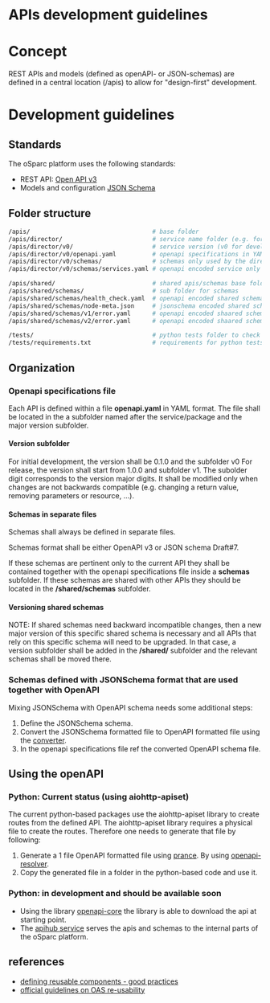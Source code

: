 # APIs development guidelines

# Concept

REST APIs and models (defined as openAPI- or JSON-schemas) are defined in a central location (/apis) to allow for "design-first" development.

# Development guidelines

## Standards

The oSparc platform uses the following standards:
- REST API: [Open API v3](https://github.com/OAI/OpenAPI-Specification/blob/master/versions/3.0.2.md)
- Models and configuration [JSON Schema](https://json-schema.org/)

## Folder structure

```bash
/apis/                                  # base folder
/apis/director/                         # service name folder (e.g. for director service)
/apis/director/v0/                      # service version (v0 for development, then v1, v2... only major)
/apis/director/v0/openapi.yaml          # openapi specifications in YAML
/apis/director/v0/schemas/              # schemas only used by the director API
/apis/director/v0/schemas/services.yaml # openapi encoded service only schema

/apis/shared/                           # shared apis/schemas base folder
/apis/shared/schemas/                   # sub folder for schemas
/apis/shared/schemas/health_check.yaml  # openapi encoded shared schema
/apis/shared/schemas/node-meta.json     # jsonschema encoded shared schema
/apis/shared/schemas/v1/error.yaml      # openapi encoded shaared schema for version 1
/apis/shared/schemas/v2/error.yaml      # openapi encoded shaared schema for version 2

/tests/                                 # python tests folder to check schemas validity
/tests/requirements.txt                 # requirements for python tests
```

## Organization

### Openapi specifications file

Each API is defined within a file __openapi.yaml__ in YAML format. The file shall be located in the a subfolder named after the service/package and the major version subfolder.

#### Version subfolder

For initial development, the version shall be 0.1.0 and the subfolder v0
For release, the version shall start from 1.0.0 and subfolder v1.
The subolder digit corresponds to the version major digits. It shall be modified only when changes are not backwards compatible (e.g. changing a return value, removing parameters or resource, ...).

#### Schemas in separate files

Schemas shall always be defined in separate files.

Schemas format shall be either OpenAPI v3 or JSON schema Draft#7.

If these schemas are pertinent only to the current API they shall be contained together with the openapi specifications file inside a __schemas__ subfolder.
If these schemas are shared with other APIs they should be located in the __/shared/schemas__ subfolder.

#### Versioning shared schemas

NOTE: If shared schemas need backward incompatible changes, then a new major version of this specific shared schema is necessary and all APIs that rely on this specific schema will need to be upgraded.
In that case, a version subfolder shall be added in the __/shared/__ subfolder and the relevant schemas shall be moved there.

### Schemas defined with JSONSchema format that are used together with OpenAPI

Mixing JSONSchema with OpenAPI schema needs some additional steps:

1. Define the JSONSchema schema.
2. Convert the JSONSchema formatted file to OpenAPI formatted file using the [converter](../scripts/jsonschema/openapi_converter).
3. In the openapi specifications file ref the converted OpenAPI schema file.

## Using the openAPI

### Python: Current status (using aiohttp-apiset)

The current python-based packages use the aiohttp-apiset library to create routes from the defined API. The aiohttp-apiset library requires a physical file to create the routes. Therefore one needs to generate that file by following:

1. Generate a 1 file OpenAPI formatted file using [prance](https://pypi.org/project/prance/). By using [openapi-resolver](../scripts/openapi/oas_resolver).
2. Copy the generated file in a folder in the python-based code and use it.

### Python: in development and should be available soon

- Using the library [openapi-core](https://github.com/p1c2u/openapi-core) the library is able to download the api at starting point.
- The [apihub service](../services/apihub) serves the apis and schemas to the internal parts of the oSparc platform.

## references

- [defining reusable components - good practices](https://dev.to/mikeralphson/defining-reusable-components-with-the-openapi-specification-4077)
- [official guidelines on OAS re-usability](https://github.com/OAI/OpenAPI-Specification/blob/master/guidelines/v2.0/REUSE.md)
